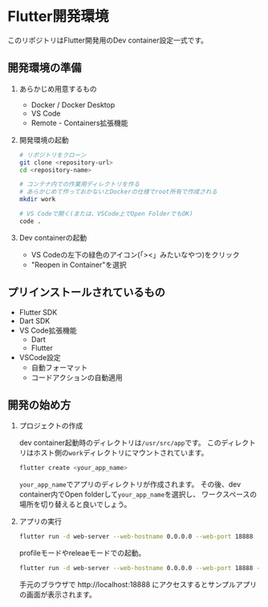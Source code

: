 # Flutter開発環境

このリポジトリはFlutter開発用のDev container設定一式です。

## 開発環境の準備

1. あらかじめ用意するもの
   - Docker / Docker Desktop
   - VS Code
   - Remote - Containers拡張機能

2. 開発環境の起動
   ```bash
   # リポジトリをクローン
   git clone <repository-url>
   cd <repository-name>

   # コンテナ内での作業用ディレクトリを作る
   # あらかじめて作っておかないとDockerの仕様でroot所有で作成される
   mkdir work

   # VS Codeで開く(または、VSCode上でOpen FolderでもOK)
   code .
   ```

3. Dev containerの起動
   - VS Codeの左下の緑色のアイコン(「><」みたいなやつ)をクリック
   - "Reopen in Container"を選択

## プリインストールされているもの

- Flutter SDK
- Dart SDK
- VS Code拡張機能
  - Dart
  - Flutter
- VSCode設定
  - 自動フォーマット
  - コードアクションの自動適用

## 開発の始め方

1. プロジェクトの作成

   dev container起動時のディレクトリは`/usr/src/app`です。
   このディレクトリはホスト側の`work`ディレクトリにマウントされています。

   ```bash
   flutter create <your_app_name>
   ```
   `your_app_name`でアプリのディレクトリが作成されます。
   その後、dev container内でOpen folderして`your_app_name`を選択し、
   ワークスペースの場所を切り替えると良いでしょう。

2. アプリの実行

   ```bash
   flutter run -d web-server --web-hostname 0.0.0.0 --web-port 18888 
   ```

   profileモードやreleaeモードでの起動。
   ```bash
   flutter run -d web-server --web-hostname 0.0.0.0 --web-port 18888 --profile
   ```

   手元のブラウザで http://localhost:18888 にアクセスするとサンプルアプリの画面が表示されます。
